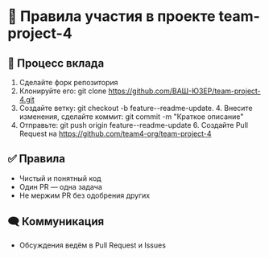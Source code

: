 # 🤝 Правила участия в проекте team-project-4

## 🔄 Процесс вклада

1. Сделайте форк репозитория
2. Клонируйте его:
   git clone https://github.com/ВАШ-ЮЗЕР/team-project-4.git
3. Создайте ветку:
   git checkout -b feature--readme-update.                                                            4. Внесите изменения, сделайте коммит:
   git commit -m "Краткое описание"
5. Отправьте:
   git push origin feature--readme-update                                     6. Создайте Pull Request на https://github.com/team4-org/team-project-4

## ✅ Правила

- Чистый и понятный код
- Один PR — одна задача
- Не мержим PR без одобрения других

## 🗨️ Коммуникация

- Обсуждения ведём в Pull Request и Issues
